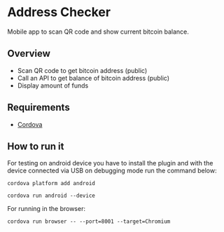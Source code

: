 # Address Checker

Mobile app to scan QR code and show current bitcoin balance.


## Overview

* Scan QR code to get bitcoin address (public)
* Call an API to get balance of bitcoin address (public)
* Display amount of funds


## Requirements

* [Cordova](https://cordova.apache.org/)

## How to run it


For testing on android device you have to install the plugin and with the device connected via USB on debugging mode  run the command below:

```
cordova platform add android
```

```
cordova run android --device
```

For running in the browser:

```
cordova run browser -- --port=8001 --target=Chromium
```
